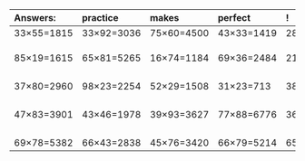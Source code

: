| Answers: | practice | makes | perfect | ! |
| :--- | :--- | :--- | :--- | :--- |
| 33×55=1815 | 33×92=3036 | 75×60=4500 | 43×33=1419 | 28×91=2548 | 
|   |   |   |   |   | 
|   |   |   |   |   | 
|   |   |   |   |   | 
| 85×19=1615 | 65×81=5265 | 16×74=1184 | 69×36=2484 | 21×81=1701 | 
|   |   |   |   |   | 
|   |   |   |   |   | 
|   |   |   |   |   | 
|   |   |   |   |   | 
| 37×80=2960 | 98×23=2254 | 52×29=1508 | 31×23=713 | 38×59=2242 | 
|   |   |   |   |   | 
|   |   |   |   |   | 
|   |   |   |   |   | 
|   |   |   |   |   | 
| 47×83=3901 | 43×46=1978 | 39×93=3627 | 77×88=6776 | 36×90=3240 | 
|   |   |   |   |   | 
|   |   |   |   |   | 
|   |   |   |   |   | 
|   |   |   |   |   | 
| 69×78=5382 | 66×43=2838 | 45×76=3420 | 66×79=5214 | 65×40=2600 | 
